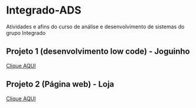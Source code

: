 # Integrado-ADS
Atividades e afins do curso de análise e desenvolvimento de sistemas do grupo Integrado

## Projeto 1 (desenvolvimento low code) - Joguinho
[Clique AQUI](./Projeto/Index.html)



## Projeto 2 (Página web) - Loja
[Clique AQUI](./Projeto%20tech%20academy%202/Index.html)
